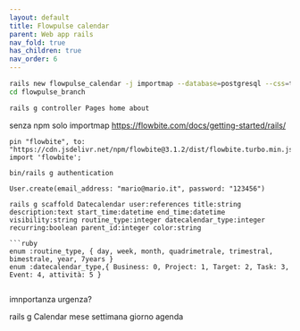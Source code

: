 ```yaml
---
layout: default
title: Flowpulse calendar
parent: Web app rails
nav_fold: true
has_children: true
nav_order: 6
---
```


```sh
rails new flowpulse_calendar -j importmap --database=postgresql --css=tailwind
cd flowpulse_branch

rails g controller Pages home about

```

senza npm solo importmap
https://flowbite.com/docs/getting-started/rails/

``` 
pin "flowbite", to: "https://cdn.jsdelivr.net/npm/flowbite@3.1.2/dist/flowbite.turbo.min.js"
import 'flowbite';

bin/rails g authentication

User.create(email_address: "mario@mario.it", password: "123456")

rails g scaffold Datecalendar user:references title:string description:text start_time:datetime end_time:datetime visibility:string routine_type:integer datecalendar_type:integer recurring:boolean parent_id:integer color:string 

```ruby
enum :routine_type, { day, week, month, quadrimetrale, trimestral, bimestrale, year, 7years }
enum :datecalendar_type,{ Business: 0, Project: 1, Target: 2, Task: 3, Event: 4, attività: 5 } 
  
```
imnportanza urgenza?

rails g Calendar mese settimana giorno agenda

